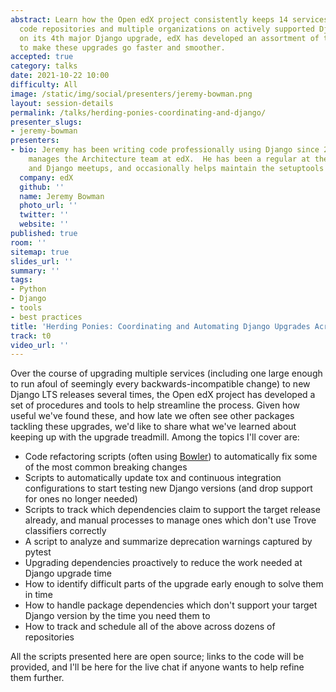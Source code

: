 ```yaml
---
abstract: Learn how the Open edX project consistently keeps 14 services spanning 100+
  code repositories and multiple organizations on actively supported Django releases!  Now
  on its 4th major Django upgrade, edX has developed an assortment of tools and processes
  to make these upgrades go faster and smoother.
accepted: true
category: talks
date: 2021-10-22 10:00
difficulty: All
image: /static/img/social/presenters/jeremy-bowman.png
layout: session-details
permalink: /talks/herding-ponies-coordinating-and-django/
presenter_slugs:
- jeremy-bowman
presenters:
- bio: Jeremy has been writing code professionally using Django since 2010 and currently
    manages the Architecture team at edX.  He has been a regular at the Boston Python
    and Django meetups, and occasionally helps maintain the setuptools package.
  company: edX
  github: ''
  name: Jeremy Bowman
  photo_url: ''
  twitter: ''
  website: ''
published: true
room: ''
sitemap: true
slides_url: ''
summary: ''
tags:
- Python
- Django
- tools
- best practices
title: 'Herding Ponies: Coordinating and Automating Django Upgrades Across 100+ Repositories'
track: t0
video_url: ''
---
```


Over the course of upgrading multiple services (including one large enough to run afoul of seemingly every backwards-incompatible change) to new Django LTS releases several times, the Open edX project has developed a set of procedures and tools to help streamline the process.  Given how useful we've found these, and how late we often see other packages tackling these upgrades, we'd like to share what we've learned about keeping up with the upgrade treadmill.  Among the topics I'll cover are:

* Code refactoring scripts (often using [Bowler](https://pybowler.io/)) to automatically fix some of the most common breaking changes
* Scripts to automatically update tox and continuous integration configurations to start testing new Django versions (and drop support for ones no longer needed)
* Scripts to track which dependencies claim to support the target release already, and manual processes to manage ones which don't use Trove classifiers correctly
* A script to analyze and summarize deprecation warnings captured by pytest
* Upgrading dependencies proactively to reduce the work needed at Django upgrade time
* How to identify difficult parts of the upgrade early enough to solve them in time
* How to handle package dependencies which don't support your target Django version by the time you need them to
* How to track and schedule all of the above across dozens of repositories

All the scripts presented here are open source; links to the code will be provided, and I'll be here for the live chat if anyone wants to help refine them further.